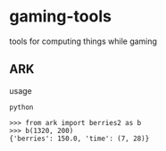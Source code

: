 # gaming-tools
tools for computing things while gaming

## ARK
usage
```shell
python

>>> from ark import berries2 as b
>>> b(1320, 200)
{'berries': 150.0, 'time': (7, 28)}
```
